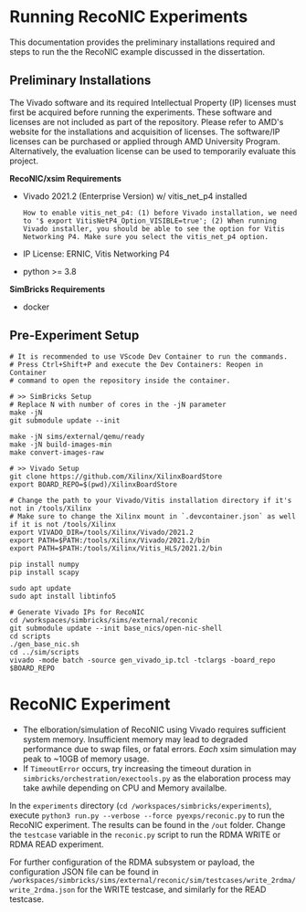 # Running RecoNIC Experiments
This documentation provides the preliminary installations required and steps to run the the RecoNIC example discussed in the dissertation.

## Preliminary Installations

The Vivado software and its required Intellectual Property (IP) licenses must first be acquired before running the experiments. These software and licenses are not included as part of the repository. Please refer to AMD's website for the installations and acquisition of licenses. The software/IP licenses can be purchased or applied through AMD University Program. Alternatively, the evaluation license can be used to temporarily evaluate this project.

**RecoNIC/xsim Requirements**
- Vivado 2021.2 (Enterprise Version) w/ vitis_net_p4 installed
    ```
    How to enable vitis_net_p4: (1) before Vivado installation, we need to '$ export VitisNetP4_Option_VISIBLE=true'; (2) When running Vivado installer, you should be able to see the option for Vitis Networking P4. Make sure you select the vitis_net_p4 option.
    ```

- IP License: ERNIC, Vitis Networking P4
- python >= 3.8

**SimBricks Requirements**
- docker


## Pre-Experiment Setup
```
# It is recommended to use VScode Dev Container to run the commands. 
# Press Ctrl+Shift+P and execute the Dev Containers: Reopen in Container 
# command to open the repository inside the container.

# >> SimBricks Setup
# Replace N with number of cores in the -jN parameter
make -jN
git submodule update --init

make -jN sims/external/qemu/ready 
make -jN build-images-min
make convert-images-raw

# >> Vivado Setup
git clone https://github.com/Xilinx/XilinxBoardStore
export BOARD_REPO=$(pwd)/XilinxBoardStore

# Change the path to your Vivado/Vitis installation directory if it's not in /tools/Xilinx
# Make sure to change the Xilinx mount in `.devcontainer.json` as well if it is not /tools/Xilinx
export VIVADO_DIR=/tools/Xilinx/Vivado/2021.2
export PATH=$PATH:/tools/Xilinx/Vivado/2021.2/bin
export PATH=$PATH:/tools/Xilinx/Vitis_HLS/2021.2/bin

pip install numpy
pip install scapy

sudo apt update
sudo apt install libtinfo5

# Generate Vivado IPs for RecoNIC
cd /workspaces/simbricks/sims/external/reconic
git submodule update --init base_nics/open-nic-shell
cd scripts
./gen_base_nic.sh
cd ../sim/scripts
vivado -mode batch -source gen_vivado_ip.tcl -tclargs -board_repo $BOARD_REPO
```


# RecoNIC Experiment

- The elboration/simulation of RecoNIC using Vivado requires sufficient system memory. Insufficient memory may lead to degraded performance due to swap files, or fatal errors. *Each* xsim simulation may peak to ~10GB of memory usage.
- If `TimeoutError` occurs, try increasing the timeout duration in `simbricks/orchestration/exectools.py` as the elaboration process may take awhile depending on CPU and Memory availalbe.

In the `experiments` directory (`cd /workspaces/simbricks/experiments`), execute `python3 run.py --verbose --force pyexps/reconic.py` to run the RecoNIC experiment. The results can be found in the `/out` folder. Change the `testcase` variable in the `reconic.py` script to run the RDMA WRITE or RDMA READ experiment. 

For further configuration of the RDMA subsystem or payload, the configuration JSON file can be found in `/workspaces/simbricks/sims/external/reconic/sim/testcases/write_2rdma/write_2rdma.json` for the WRITE testcase, and similarly for the READ testcase.